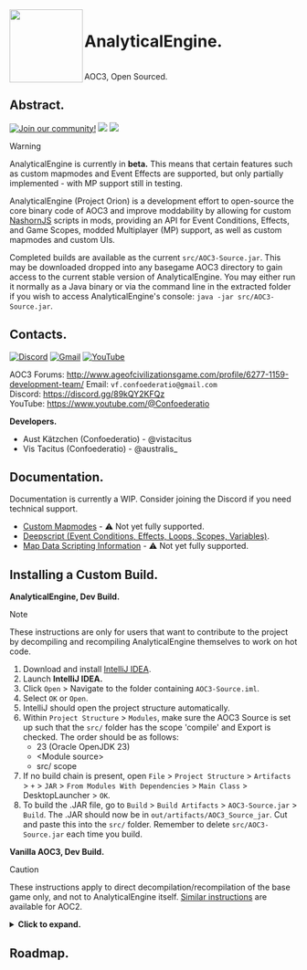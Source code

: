 <img src = "https://i.postimg.cc/Xvh25St6/analytical-engine-icon-monochrome.png" width = 128 height = 128 align = "left">
<div id = "toc">
  <ul>
    <summary>
      <h1>AnalyticalEngine.</h1><br>AOC3, Open Sourced.
    </summary>
  </ul>
</div>

## Abstract.
[![Join our community!](https://img.shields.io/discord/548994743925997570?label=Discord&style=for-the-badge)](https://discord.gg/89kQY2KFQz) ![](https://img.shields.io/github/languages/code-size/Australis-0/AnalyticalEngine?style=for-the-badge) ![](https://img.shields.io/github/downloads/Australis-0/AnalyticalEngine/total?style=for-the-badge)

> [!WARNING]
> AnalyticalEngine is currently in **beta.**
> This means that certain features such as custom mapmodes and Event Effects are supported, but only partially implemented - with MP support still in testing.

AnalyticalEngine (Project Orion) is a development effort to open-source the core binary code of AOC3 and improve moddability by allowing for custom <a href = "https://github.com/openjdk/nashorn">NashornJS</a> scripts in mods, providing an API for Event Conditions, Effects, and Game Scopes, modded Multiplayer (MP) support, as well as custom mapmodes and custom UIs. 

Completed builds are available as the current `src/AOC3-Source.jar`. This may be downloaded dropped into any basegame AOC3 directory to gain access to the current stable version of AnalyticalEngine. You may either run it normally as a Java binary or via the command line in the extracted folder if you wish to access AnalyticalEngine's console: `java -jar src/AOC3-Source.jar`.

## Contacts.

[![Discord](https://img.shields.io/badge/Discord-%235865F2.svg?style=for-the-badge&logo=discord&logoColor=white)](https://discord.gg/89kQY2KFQz) [![Gmail](https://img.shields.io/badge/Gmail-D14836?style=for-the-badge&logo=gmail&logoColor=white)](mailto:vf.confoederatio@gmail.com) [![YouTube](https://img.shields.io/badge/YouTube-%23FF0000.svg?style=for-the-badge&logo=YouTube&logoColor=white)](https://www.youtube.com/@Confoederatio) 

AOC3 Forums: http://www.ageofcivilizationsgame.com/profile/6277-1159-development-team/
Email: `vf.confoederatio@gmail.com`<br>
Discord: https://discord.gg/89kQY2KFQz<br>
YouTube: https://www.youtube.com/@Confoederatio

**Developers.**
- Aust Kätzchen (Confoederatio) - @vistacitus
- Vis Tacitus (Confoederatio) - @australis_

## Documentation.
Documentation is currently a WIP. Consider joining the Discord if you need technical support.

- [Custom Mapmodes](https://docs.google.com/document/d/1BiNkR2viT5-brjBGan3dNHYvwu2Qn-TWQEktjVsJ-44/edit?usp=sharing) - ⚠️ Not yet fully supported.
- [Deepscript (Event Conditions, Effects, Loops, Scopes, Variables)](https://docs.google.com/document/d/1cgZIJyXivPmHRlPZBEmlv65Aypafa_xPVOjqJDaS6Sg/edit?usp=sharing).
- [Map Data Scripting Information](https://docs.google.com/document/d/1zXPs4nmJdrDUInwI-_gfCVnCAFQaagksDPb1qgpR9uA/edit?usp=sharing) - ⚠️ Not yet fully supported.

## Installing a Custom Build.

**AnalyticalEngine, Dev Build.**
> [!NOTE]
> These instructions are only for users that want to contribute to the project by decompiling and recompiling AnalyticalEngine themselves to work on hot code. 

1. Download and install [IntelliJ IDEA](https://www.jetbrains.com/idea/download/?section=windows).
2. Launch **IntelliJ IDEA.**
3. Click `Open` > Navigate to the folder containing `AOC3-Source.iml`.
4. Select `OK` or `Open`.
5. IntelliJ should open the project structure automatically.
6. Within `Project Structure` > `Modules`, make sure the AOC3 Source is set up such that the `src/` folder has the scope 'compile' and Export is checked. The order should be as follows:
    - 23 (Oracle OpenJDK 23)
    - \<Module source\>
    - src/ scope
8. If no build chain is present, open `File` > `Project Structure` > `Artifacts` > `+` > `JAR` > `From Modules With Dependencies` > `Main Class` > DesktopLauncher > `OK`.
9. To build the .JAR file, go to `Build` > `Build Artifacts` > `AOC3-Source.jar` > `Build`. The .JAR should now be in `out/artifacts/AOC3_Source_jar`. Cut and paste this into the `src/` folder. Remember to delete `src/AOC3-Source.jar` each time you build.

**Vanilla AOC3, Dev Build.**

> [!CAUTION]
> These instructions apply to direct decompilation/recompilation of the base game only, and not to AnalyticalEngine itself. [Similar instructions](https://vk.com/@bloodyeurope2-gpk-1-zapusk-ishodnogo-koda) are available for AOC2.

<details>
  <summary><b>Click to expand.</b></summary>

1. Launch **Steam** > Age of History 3 > Properties > Installed Data > Browse ...
2. Rename either `game.jar` (if running the MP version) to `game.zip` or `aoh3.exe` to `aoh.zip` (if running the SP version).
3. Select the file > `Extract All`.
4. Download and install [Oracle OpenJDK 23](https://www.oracle.com/uk/java/technologies/downloads/).
5. Download and install [IntelliJ IDEA](https://www.jetbrains.com/idea/download/?section=windows).
6. Launch **IntelliJ IDEA.**
7. Create a new Maven project in IntelliJ with SDK 23.
8. Create a new folder within the base directory named `src/`, and `Mark Directory as Generated Sources`.
9. Move all game folders and code directly into `src/`. This means that `aoc.kingdoms.lukasz` and game config files such as `map/` and `game/` should be within the base `src/` folder.
10. Create a new folder within the base directory named `target/` and `Mark Directory as Excluded.` This is where exported classes will be cached for overwriting within the mod.
11. Within `Project Structure` > `Modules`, add AOC3 source files such that the `src/` folder has the Scope 'compile' and Export is checked. The order should be as follows:
    - 23 (Oracle OpenJDK 23)
    - \<Module source\>
    - src/ scope
12. Navigate to `src/aoc.kingdoms.lukasz/jakowski/desktop/DesktopLauncher`. This is where the `DesktopLauncher.class` is located, and where you should run the application from. Setup `Run Configuration` as specified:

> **Run Configuration (`Run` > `Edit Configurations` > 'DesktopLauncher').**<br>
> Name: DesktopLauncher<br>
> Run on: Local machine<br>
> Build and run: java 8 for AOC3 module. (`Select alternative JRE` > `src/jre`)<br>
> aoc.kingdoms.lukasz.jakowski.desktop.DesktopLauncher<br>
> Working directory: %base_folder%\src

13. Create a new `autorun.bat` file in the base directory. The script to compile and run the executable should be:
    
    ```bat
    @echo off
    cd src
    set "base_directory=%~dp0"
    java "-Djava.library.path=%base_directory%\src" -classpath "%base_directory%\target\classes;%base_directory%\src" aoc.kingdoms.lukasz.jakowski.desktop.DesktopLauncher
    ```
15. By default, AOC3 utilises Maven. In `pom.xml` in the base folder (not `src/`), copy/paste the following XML:
    
    ```xml
    <project xmlns="http://maven.apache.org/POM/4.0.0"
     	xmlns:xsi="http://www.w3.org/2001/XMLSchema-instance"
     	xsi:schemaLocation="http://maven.apache.org/POM/4.0.0 http://maven.apache.org/xsd/maven-4.0.0.xsd">
	<modelVersion>4.0.0</modelVersion>

	<groupId>com.aoc3</groupId>
	<artifactId>AOC3-Source</artifactId>
	<version>1.0-SNAPSHOT</version>

	<properties>
    	<maven.compiler.source>1.8</maven.compiler.source>
    	<maven.compiler.target>1.8</maven.compiler.target>
	</properties>

	<dependencies>
    	<dependency>
        	<groupId>com.badlogicgames.gdx</groupId>
        	<artifactId>gdx</artifactId>
        	<version>1.11.0</version> <!-- Use the latest version available -->
    	</dependency>
    	<dependency>
        	<groupId>com.badlogicgames.gdx</groupId>
        	<artifactId>gdx-backend-lwjgl3</artifactId>
        	<version>1.11.0</version> <!-- Use the latest version available -->
    	</dependency>
	</dependencies>

	<build>
    	<sourceDirectory>src</sourceDirectory>
    	<plugins>
        	<plugin>
            	<groupId>org.apache.maven.plugins</groupId>
            	<artifactId>maven-compiler-plugin</artifactId>
            	<version>3.8.1</version>
            	<configuration>
                	<source>1.8</source>
                	<target>1.8</target>
            	</configuration>
        	</plugin>
    	</plugins>
	</build>
    </project>
    ```
16. **Finalising DesktopLauncher.**

    The initial `DesktopLauncher.class` file comes with significant errors accordding to FernFlower, namely to do with the variable `tSamples`. `tSamples` is of type int, but is assigned to boolean values by default. Create a new file named `DesktopLauncher.java`, and copy/paste the entirety of `DesktopLauncher.class` inside. Change boolean true values for tSamples to 1, and boolean false values to 0.

    Changing the `config.setTitle` string within `DesktopLauncher.java` can then be used to verify that your decompilation process is correct. After editing, your next launch should have an executable window that displays the changed executable name.
    
17. **Editing Files.**

    To edit the base game's code, you'll have to copy/paste the `<file_name>.class` to `<file_name>.java` and fix any outstanding syntax errors before running `DesktopLauncher` as previously discussed.
  
</details>

## Roadmap.
